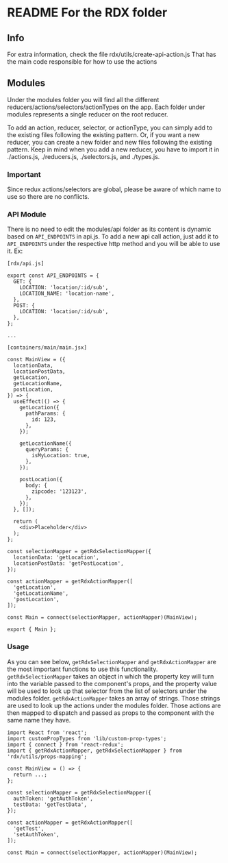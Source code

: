 # README For the RDX folder

## Info
For extra information, check the file rdx/utils/create-api-action.js
That has the main code responsible for how to use the actions

## Modules
Under the modules folder you will find all the different reducers/actions/selectors/actionTypes on the app.
Each folder under modules represents a single reducer on the root reducer.

To add an action, reducer, selector, or actionType, you can simply add to the existing files following the existing pattern. Or, if you want a new reducer, you can create a new folder and new files following the existing pattern.
Keep in mind when you add a new reducer, you have to import it in ./actions.js, ./reducers.js, ./selectors.js, and ./types.js.

### Important
Since redux actions/selectors are global, please be aware of which name to use so there are no conflicts.

### API Module
There is no need to edit the modules/api folder as its content is dynamic based on `API_ENDPOINTS` in api.js.
To add a new api call action, just add it to `API_ENDPOINTS` under the respective http method and you will be able to use it.
Ex:
```
[rdx/api.js]

export const API_ENDPOINTS = {
  GET: {
    LOCATION: 'location/:id/sub',
    LOCATION_NAME: 'location-name',
  },
  POST: {
    LOCATION: 'location/:id/sub',
  },
};

...

[containers/main/main.jsx]

const MainView = ({
  locationData,
  locationPostData,
  getLocation,
  getLocationName,
  postLocation,
}) => {
  useEffect(() => {
    getLocation({
      pathParams: {
        id: 123,
      },
    });

    getLocationName({
      queryParams: {
        isMyLocation: true,
      },
    });

    postLocation({
      body: {
        zipcode: '123123',
      },
    });
  }, []);

  return (
    <div>Placeholder</div>
  );
};

const selectionMapper = getRdxSelectionMapper({
  locationData: 'getLocation',
  locationPostData: 'getPostLocation',
});

const actionMapper = getRdxActionMapper([
  'getLocation',
  'getLocationName',
  'postLocation',
]);

const Main = connect(selectionMapper, actionMapper)(MainView);

export { Main };
```

### Usage
As you can see below, `getRdxSelectionMapper` and `getRdxActionMapper` are the most important functions to use this functionality.
`getRdxSelectionMapper` takes an object in which the property key will turn into the variable passed to the component's props, and the property value will be used to look up that selector from the list of selectors under the modules folder.
`getRdxActionMapper` takes an array of strings. Those strings are used to look up the actions under the modules folder. Those actions are then mapped to dispatch and passed as props to the component with the same name they have.
```
import React from 'react';
import customPropTypes from 'lib/custom-prop-types';
import { connect } from 'react-redux';
import { getRdxActionMapper, getRdxSelectionMapper } from 'rdx/utils/props-mapping';

const MainView = () => {
  return ...;
};

const selectionMapper = getRdxSelectionMapper({
  authToken: 'getAuthToken',
  testData: 'getTestData',
});

const actionMapper = getRdxActionMapper([
  'getTest',
  'setAuthToken',
]);

const Main = connect(selectionMapper, actionMapper)(MainView);
```
